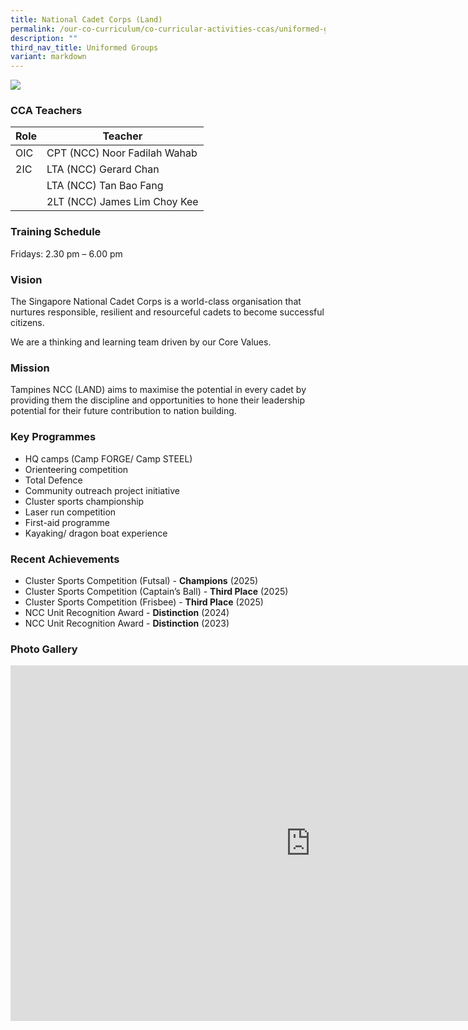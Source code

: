 ```yaml
---
title: National Cadet Corps (Land)
permalink: /our-co-curriculum/co-curricular-activities-ccas/uniformed-groups/national-cadet-corps-land/
description: ""
third_nav_title: Uniformed Groups
variant: markdown
---
```

![](/images/National_Cadet_Corps.jpg)

### CCA Teachers

| Role | Teacher | 
| -------- | -------- | 
| OIC     | CPT (NCC) Noor Fadilah Wahab     | 
| 2IC     | LTA (NCC) Gerard Chan   | 
|      | LTA (NCC) Tan Bao Fang     | 
|      | 2LT (NCC) James Lim Choy Kee    | 

### Training Schedule
Fridays: 2.30 pm – 6.00 pm 

### Vision
The Singapore National Cadet Corps is a world-class organisation that nurtures responsible, resilient and resourceful cadets to become successful citizens.

We are a thinking and learning team driven by our Core Values.

### Mission
Tampines NCC (LAND) aims to maximise the potential in every cadet by providing them the discipline and opportunities to hone their leadership potential for their future contribution to nation building.

### Key Programmes
*   HQ camps (Camp FORGE/ Camp STEEL)
*   Orienteering competition
*   Total Defence
*   Community outreach project initiative
*   Cluster sports championship
*   Laser run competition
*   First-aid programme
*   Kayaking/ dragon boat experience

### Recent Achievements
*   Cluster Sports Competition (Futsal) - **Champions** (2025)&nbsp;
*   Cluster Sports Competition (Captain’s Ball) - **Third Place** (2025)
*   Cluster Sports Competition (Frisbee) - **Third Place** (2025)
*   NCC Unit Recognition Award - **Distinction** (2024)&nbsp;
*   NCC Unit Recognition Award - **Distinction** (2023)

### Photo Gallery
<iframe allowfullscreen="true" height="569" width="960" frameborder="0" src="https://docs.google.com/presentation/d/1t5wgZS7xS6RBw_SoLtHWA7UbR6hEi8A4EZ0uHAQR_4Y/embed?slide=id.g3724fab6e3d_0_4#slide=id.g3724fab6e3d_0_4"></iframe>